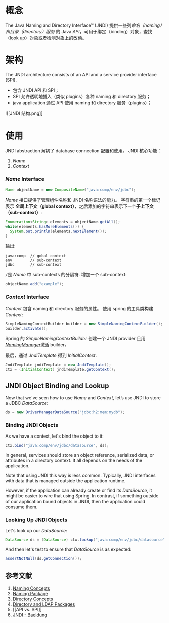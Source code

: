 # 概念
The Java Naming and Directory Interface™ (JNDI)  提供一些列*命名（naming）和目录（directory）服务* 的 Java *API*，可用于绑定（binding）对象，查找（look up）对象或者检测对象上的改动。

# 架构
The JNDI architecture consists of an API and a service provider interface (SPI). 
- 包含 JNDI API 和 SPI；
-  SPI 允许透明地插入（类似 plugins）各种 naming 和 directory 服务；
-  java application 通过 API 使用 naming 和 directory 服务（plugins）；

![[JNDI 结构.png]]

# 使用
JNDI abstraction 解耦了 database connection 配置和使用。
JNDI 核心功能：
1. *Name*
2. *Context*

### _Name_ Interface

```java
Name objectName = new CompositeName("java:comp/env/jdbc");
```

_Name_ 接口提供了管理组件名称和 JNDI 名称语法的能力。
字符串的第一个标记表示 **全局上下文（global context）**，之后添加的字符串表示下一个**子上下文（sub-context）**:

```java
Enumeration<String> elements = objectName.getAll();
while(elements.hasMoreElements()) {
  System.out.println(elements.nextElement());
}
```

输出:

```plaintext
java:comp  // gobal context
env        // sub-context
jdbc       // sub-context
```

 `/`是 _Name_ 中 sub-contexts 的分隔符. 
增加一个 sub-context:

```java
objectName.add("example");
```

###  _Context_ Interface

_Context_ 包含 naming 和 directory 服务的属性。
使用 spring 的工具类构建 _Context_:

```java
SimpleNamingContextBuilder builder = new SimpleNamingContextBuilder(); 
builder.activate();
```

Spring 的 _SimpleNamingContextBuilder_ 创建一个 JNDI provider 且用[_NamingManager_](https://docs.oracle.com/en/java/javase/11/docs/api/java.naming/javax/naming/spi/NamingManager.html)激活 builder。

最后，通过 _JndiTemplate_ 得到  _InitialContext_.

```java
JndiTemplate jndiTemplate = new JndiTemplate();
ctx = (InitialContext) jndiTemplate.getContext();
```


##  JNDI Object Binding and Lookup

Now that we've seen how to use _Name_ and _Context_, let’s use JNDI to store a JDBC _DataSource_:

```java
ds = new DriverManagerDataSource("jdbc:h2:mem:mydb");
```

### Binding JNDI Objects

As we have a context, let's bind the object to it:

```java
ctx.bind("java:comp/env/jdbc/datasource", ds);
```

In general, services should store an object reference, serialized data, or attributes in a directory context. It all depends on the needs of the application.

Note that using JNDI this way is less common. Typically, JNDI interfaces with data that is managed outside the application runtime.

However, if the application can already create or find its _DataSource_, it might be easier to wire that using Spring. In contrast, if something outside of our application bound objects in JNDI, then the application could consume them.

### Looking Up JNDI Objects

Let's look up our _DataSource_:

```java
DataSource ds = (DataSource) ctx.lookup("java:comp/env/jdbc/datasource");
```

And then let's test to ensure that _DataSource_ is as expected:

```java
assertNotNull(ds.getConnection());
```


## 参考文献
1. [Naming Concepts ](https://docs.oracle.com/javase/tutorial/jndi/concepts/index.html)
2. [Naming Package](https://docs.oracle.com/javase/tutorial/jndi/overview/naming.html)
3. [Directory Concepts](https://docs.oracle.com/javase/tutorial/jndi/concepts/directory.html)
4. [Directory and LDAP Packages](https://docs.oracle.com/javase/tutorial/jndi/overview/dir.html)
5. [[API vs. SPI]]
6. [JNDI - Baeldung](https://www.baeldung.com/jndi)